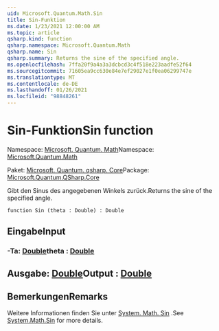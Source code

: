 ```yaml
---
uid: Microsoft.Quantum.Math.Sin
title: Sin-Funktion
ms.date: 1/23/2021 12:00:00 AM
ms.topic: article
qsharp.kind: function
qsharp.namespace: Microsoft.Quantum.Math
qsharp.name: Sin
qsharp.summary: Returns the sine of the specified angle.
ms.openlocfilehash: 7ffa20f9a4a3a3dcbcd3c4f518e223aadfe52f64
ms.sourcegitcommit: 71605ea9cc630e84e7ef29027e1f0ea06299747e
ms.translationtype: MT
ms.contentlocale: de-DE
ms.lasthandoff: 01/26/2021
ms.locfileid: "98848261"
---
```

# <a name="sin-function"></a><span data-ttu-id="6fb7b-102">Sin-Funktion</span><span class="sxs-lookup"><span data-stu-id="6fb7b-102">Sin function</span></span>

<span data-ttu-id="6fb7b-103">Namespace: [Microsoft. Quantum. Math](xref:Microsoft.Quantum.Math)</span><span class="sxs-lookup"><span data-stu-id="6fb7b-103">Namespace: [Microsoft.Quantum.Math](xref:Microsoft.Quantum.Math)</span></span>

<span data-ttu-id="6fb7b-104">Paket: [Microsoft. Quantum. qsharp. Core](https://nuget.org/packages/Microsoft.Quantum.QSharp.Core)</span><span class="sxs-lookup"><span data-stu-id="6fb7b-104">Package: [Microsoft.Quantum.QSharp.Core](https://nuget.org/packages/Microsoft.Quantum.QSharp.Core)</span></span>


<span data-ttu-id="6fb7b-105">Gibt den Sinus des angegebenen Winkels zurück.</span><span class="sxs-lookup"><span data-stu-id="6fb7b-105">Returns the sine of the specified angle.</span></span>

```qsharp
function Sin (theta : Double) : Double
```


## <a name="input"></a><span data-ttu-id="6fb7b-106">Eingabe</span><span class="sxs-lookup"><span data-stu-id="6fb7b-106">Input</span></span>

### <a name="theta--double"></a><span data-ttu-id="6fb7b-107">-Ta: [Double](xref:microsoft.quantum.lang-ref.double)</span><span class="sxs-lookup"><span data-stu-id="6fb7b-107">theta : [Double](xref:microsoft.quantum.lang-ref.double)</span></span>





## <a name="output--double"></a><span data-ttu-id="6fb7b-108">Ausgabe: [Double](xref:microsoft.quantum.lang-ref.double)</span><span class="sxs-lookup"><span data-stu-id="6fb7b-108">Output : [Double](xref:microsoft.quantum.lang-ref.double)</span></span>



## <a name="remarks"></a><span data-ttu-id="6fb7b-109">Bemerkungen</span><span class="sxs-lookup"><span data-stu-id="6fb7b-109">Remarks</span></span>

<span data-ttu-id="6fb7b-110">Weitere Informationen finden Sie unter [System. Math. Sin](https://docs.microsoft.com/dotnet/api/system.math.sin) .</span><span class="sxs-lookup"><span data-stu-id="6fb7b-110">See [System.Math.Sin](https://docs.microsoft.com/dotnet/api/system.math.sin) for more details.</span></span>